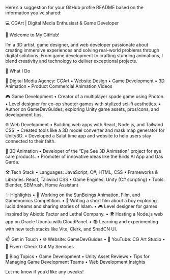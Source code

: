 Here’s a suggestion for your GitHub profile README based on the information you’ve shared:

💻 CGArt | Digital Media Enthusiast & Game Developer

👋 Welcome to My GitHub!

I’m a 3D artist, game designer, and web developer passionate about creating immersive experiences and solving real-world problems through digital solutions. From game development to crafting stunning animations, I blend creativity and technology to deliver exceptional projects.

🚀 What I Do

🔗 Digital Media Agency: CGArt
	•	Website Design
	•	Game Development
	•	3D Animation
	•	Product Commercial Animation Videos

🎮 Game Development
	•	Creator of a multiplayer spade game using Photon.
	•	Level designer for co-op shooter games with stylized sci-fi aesthetics.
	•	Author on GameDevGuides, exploring Unity game assets, pros/cons, and development tips.

🌐 Web Development
	•	Building web apps with React, Node.js, and Tailwind CSS.
	•	Created tools like a 3D model converter and mask map generator for Unity3D.
	•	Developed a Salat time app and website to help users stay connected to their faith.

🎨 3D Animation
	•	Developer of the “Eye See 3D Animation” project for eye care products.
	•	Promoter of innovative ideas like the Birds AI App and Gas Garda.

🛠️ Tech Stack
	•	Languages: JavaScript, C#, HTML, CSS
	•	Frameworks & Libraries: React, Tailwind CSS
	•	Game Engines: Unity (C# scripting)
	•	Tools: Blender, SEMrush, Home Assistant

✨ Highlights
	•	🌟 Working on the SunBeings Animation, Film, and Gamenomics Competition.
	•	🎥 Writing a short film about a boy exploring lucid dreams and sharing stories of Islam.
	•	🎮 Level designer for games inspired by Abiotic Factor and Lethal Company.
	•	🌍 Hosting a Node.js web app on Oracle Ubuntu with CloudPanel.
	•	📚 Learning and experimenting with new tech stacks like Vite, Clerk, and ShadCN UI.

📫 Get in Touch
	•	🌐 Website: GameDevGuides
	•	🎥 YouTube: CG Art Studio
	•	💼 Fiverr: Check Out My Services

📝 Blog Topics
	•	Game Development
	•	Unity Asset Reviews
	•	Tips for Managing Game Development Teams
	•	Web Development Insights

Let me know if you’d like any tweaks!
